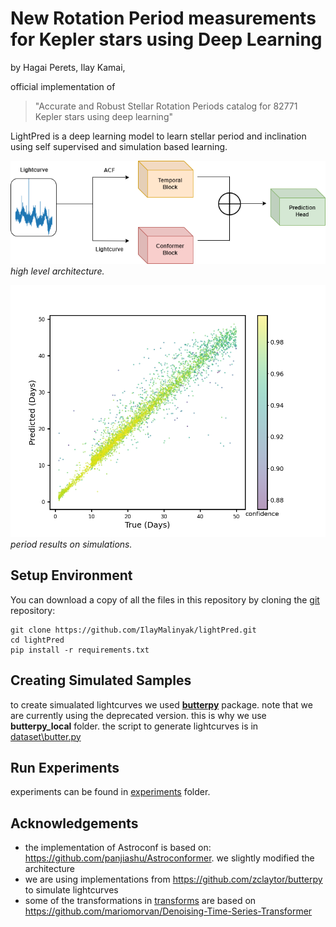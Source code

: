 # New Rotation Period measurements for Kepler stars using Deep Learning

by
Hagai Perets,
Ilay Kamai,

official implementation of
> "Accurate and Robust Stellar Rotation Periods catalog for 82771 Kepler stars using deep learning"

LightPred is a deep learning model to learn stellar period and inclination
using self supervised and simulation based learning. 

![alt text](https://github.com/ilayMalinyak/lightPred/blob/master/images/lightPred.drawio.png?raw=true)
*high level architecture.*
> 
![alt text](https://github.com/ilayMalinyak/lightPred/blob/master/images/period_exp47_scatter.png?raw=true)
*period results on simulations.*

## Setup Environment

You can download a copy of all the files in this repository by cloning the
[git](https://git-scm.com/) repository:

    git clone https://github.com/IlayMalinyak/lightPred.git
    cd lightPred
    pip install -r requirements.txt

## Creating Simulated Samples
   to create simualated lightcurves we used **[butterpy](https://github.com/zclaytor/butterpy)** package.
note that we are currently using the deprecated version. this is why we use **butterpy_local** folder.
the script to generate lightcurves is in [dataset\butter.py](https://github.com/IlayMalinyak/lightPred/blob/master/dataset/butter.py)
## Run Experiments

experiments can be found in [experiments](https://github.com/IlayMalinyak/lightPred/tree/master/experiments)
folder.


## Acknowledgements

- the implementation of Astroconf is based on: https://github.com/panjiashu/Astroconformer. we slightly modified the architecture
- we are using implementations from https://github.com/zclaytor/butterpy to simulate lightcurves
- some of the transformations in [transforms](https://github.com/IlayMalinyak/lightPred/tree/master/transforms) are based on https://github.com/mariomorvan/Denoising-Time-Series-Transformer
